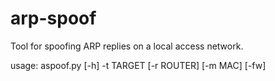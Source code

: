# arp-spoof
Tool for spoofing ARP replies on a local access network.

usage: aspoof.py [-h] -t TARGET [-r ROUTER] [-m MAC] [-fw]
